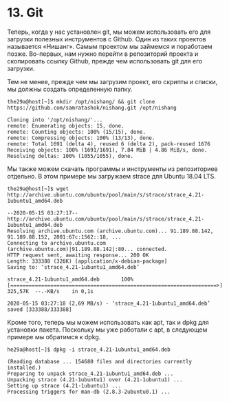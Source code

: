 # 13. Git

Теперь, когда у нас установлен git, мы можем использовать его для загрузки полезных инструментов с Github. Один из таких проектов называется «Нишанг». Самым проектом мы займемся и поработаем позже. Во-первых, нам нужно перейти в репозиторий проекта и скопировать ссылку Github, прежде чем использовать git для его загрузки.

Тем не менее, прежде чем мы загрузим проект, его скрипты и списки, мы должны создать определенную папку.
```
the29a@host[~]$ mkdir /opt/nishang/ && git clone https://github.com/samratashok/nishang.git /opt/nishang

Cloning into '/opt/nishang/'...
remote: Enumerating objects: 15, done.
remote: Counting objects: 100% (15/15), done.
remote: Compressing objects: 100% (13/13), done.
remote: Total 1691 (delta 4), reused 6 (delta 2), pack-reused 1676
Receiving objects: 100% (1691/1691), 7.84 MiB | 4.86 MiB/s, done.
Resolving deltas: 100% (1055/1055), done.
```

Мы также можем скачать программы и инструменты из репозиториев отдельно. В этом примере мы загружаем strace для Ubuntu 18.04 LTS.
```
the29a@host[~]$ wget http://archive.ubuntu.com/ubuntu/pool/main/s/strace/strace_4.21-1ubuntu1_amd64.deb

--2020-05-15 03:27:17--  http://archive.ubuntu.com/ubuntu/pool/main/s/strace/strace_4.21-1ubuntu1_amd64.deb
Resolving archive.ubuntu.com (archive.ubuntu.com)... 91.189.88.142, 91.189.88.152, 2001:67c:1562::18, ...
Connecting to archive.ubuntu.com (archive.ubuntu.com)|91.189.88.142|:80... connected.
HTTP request sent, awaiting response... 200 OK
Length: 333388 (326K) [application/x-debian-package]
Saving to: ‘strace_4.21-1ubuntu1_amd64.deb’

strace_4.21-1ubuntu1_amd64.deb       100%[===================================================================>] 325,57K  --.-KB/s    in 0,1s    

2020-05-15 03:27:18 (2,69 MB/s) - ‘strace_4.21-1ubuntu1_amd64.deb’ saved [333388/333388]
```
Кроме того, теперь мы можем использовать как apt, так и dpkg для установки пакета. Поскольку мы уже работали с apt, в следующем примере мы обратимся к dpkg.
```
he29a@host[~]$ dpkg -i strace_4.21-1ubuntu1_amd64.deb

(Reading database ... 154680 files and directories currently installed.)
Preparing to unpack strace_4.21-1ubuntu1_amd64.deb ...
Unpacking strace (4.21-1ubuntu1) over (4.21-1ubuntu1) ...
Setting up strace (4.21-1ubuntu1) ...
Processing triggers for man-db (2.8.3-2ubuntu0.1) ...
```